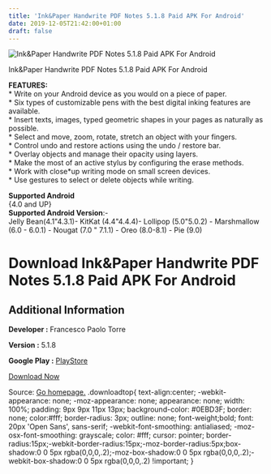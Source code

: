 ```yaml
---
title: 'Ink&Paper Handwrite PDF Notes 5.1.8 Paid APK For Android'
date: 2019-12-05T21:42:00+01:00
draft: false
---
```


![Ink&Paper Handwrite PDF Notes 5.1.8 Paid APK For Android](https://i2.wp.com/apkhome.net/wp-content/uploads/2019/12/InkPaper-Handwrite-PDF-Notes-5.1.8-Paid.png "Ink&Paper Handwrite PDF Notes 5.1.8 Paid APK For Android")

  

Ink&Paper Handwrite PDF Notes 5.1.8 Paid APK For Android

**FEATURES:**  
\* Write on your Android device as you would on a piece of paper.  
\* Six types of customizable pens with the best digital inking features are available.  
\* Insert texts, images, typed geometric shapes in your pages as naturally as possible.  
\* Select and move, zoom, rotate, stretch an object with your fingers.  
\* Control undo and restore actions using the undo / restore bar.  
\* Overlay objects and manage their opacity using layers.  
\* Make the most of an active stylus by configuring the erase methods.  
\* Work with close\*up writing mode on small screen devices.  
\* Use gestures to select or delete objects while writing.

**Supported Android**  
{4.0 and UP}  
**Supported Android Version**:-  
Jelly Bean(4.1"4.3.1)- KitKat (4.4"4.4.4)- Lollipop (5.0"5.0.2) - Marshmallow (6.0 - 6.0.1) - Nougat (7.0 " 7.1.1) - Oreo (8.0-8.1) - Pie (9.0)

Download Ink&Paper Handwrite PDF Notes 5.1.8 Paid APK For Android
=================================================================

Additional Information
----------------------

**Developer :** Francesco Paolo Torre

**Version :** 5.1.8

**Google Play :** [PlayStore](https://play.google.com/store/apps/details?id=com.inkandpaper&hl=en)

  

[Download Now](https://store4app.co/post/ink-amp-paper-handwrite-pdf-notes-5-1-8-paid-apk-for-android_1575575648)

  
Source: [Go homepage.](https://store4app.co/post/ink-amp-paper-handwrite-pdf-notes-5-1-8-paid-apk-for-android_1575575648) .downloadtop{ text-align:center; -webkit-appearance: none; -moz-appearance: none; appearance: none; width: 100%; padding: 9px 9px 11px 13px; background-color: #0EBD3F; border: none; color:#fff; border-radius: 3px; outline: none; font-weight;bold; font: 20px 'Open Sans', sans-serif; -webkit-font-smoothing: antialiased; -moz-osx-font-smoothing: grayscale; color: #fff; cursor: pointer; border-radius:15px;-webkit-border-radius:15px;-moz-border-radius:5px;box-shadow:0 0 5px rgba(0,0,0,.2);-moz-box-shadow:0 0 5px rgba(0,0,0,.2);-webkit-box-shadow:0 0 5px rgba(0,0,0,.2) !important; }